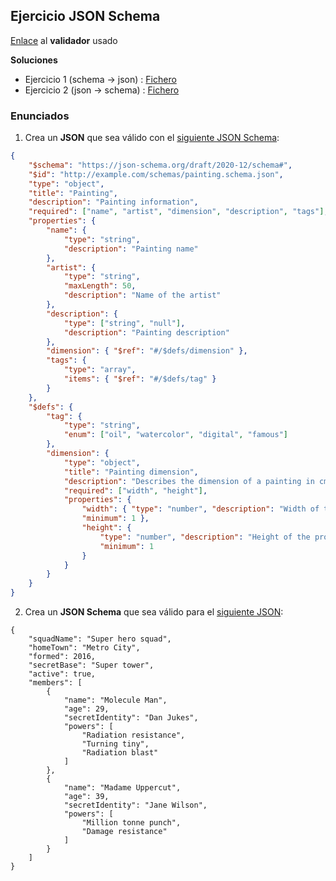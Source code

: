 
## Ejercicio JSON Schema

[Enlace](https://www.liquid-technologies.com/online-json-schema-validator) al **validador** usado

**Soluciones**

- Ejercicio 1 (schema -> json) : [Fichero](/ejercicio1/json.json)
- Ejercicio 2 (json -> schema) : [Fichero](/ejercicio2/schema.json)

### Enunciados

1. Crea un **JSON** que sea válido con el [siguiente JSON Schema](/ejercicio1/schema.json):

```json
{
    "$schema": "https://json-schema.org/draft/2020-12/schema#",
    "$id": "http://example.com/schemas/painting.schema.json",
    "type": "object",
    "title": "Painting",
    "description": "Painting information",
    "required": ["name", "artist", "dimension", "description", "tags"],
    "properties": {
        "name": {
            "type": "string",
            "description": "Painting name"
        },
        "artist": {
            "type": "string",
            "maxLength": 50,
            "description": "Name of the artist"
        },
        "description": {
            "type": ["string", "null"],
            "description": "Painting description"
        },
        "dimension": { "$ref": "#/$defs/dimension" },
        "tags": {
            "type": "array",
            "items": { "$ref": "#/$defs/tag" }
        }
    },
    "$defs": {
        "tag": {
            "type": "string",
            "enum": ["oil", "watercolor", "digital", "famous"]
        },
        "dimension": {
            "type": "object",
            "title": "Painting dimension",
            "description": "Describes the dimension of a painting in cm",
            "required": ["width", "height"],
            "properties": {
                "width": { "type": "number", "description": "Width of the product",
                "minimum": 1 },
                "height": {
                    "type": "number", "description": "Height of the product",
                    "minimum": 1
                }
            }
        }
    }
}
```


2. Crea un **JSON Schema** que sea válido para el [siguiente JSON](/ejercicio2/json.json):

```
{
    "squadName": "Super hero squad",
    "homeTown": "Metro City",
    "formed": 2016,
    "secretBase": "Super tower",
    "active": true,
    "members": [
        {
            "name": "Molecule Man",
            "age": 29,
            "secretIdentity": "Dan Jukes",
            "powers": [
                "Radiation resistance",
                "Turning tiny",
                "Radiation blast"
            ]
        },
        {
            "name": "Madame Uppercut",
            "age": 39,
            "secretIdentity": "Jane Wilson",
            "powers": [
                "Million tonne punch",
                "Damage resistance"
            ]
        }
    ]
}
```